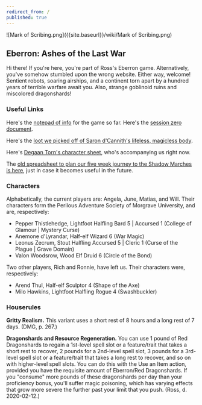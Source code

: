 ```yaml
---
redirect_from: /
published: true
---
```

![Mark of Scribing.png]({{site.baseurl}}/wiki/Mark of Scribing.png)

## Eberron: Ashes of the Last War

Hi there! If you're here, you're part of Ross's Eberron game. Alternatively, you've somehow stumbled upon the wrong website. Either way, welcome! Sentient robots, soaring airships, and a continent torn apart by a hundred years of terrible warfare await you. Also, strange goblinoid ruins and miscolored dragonshards!

### Useful Links

Here's the [notepad of info](https://tinyurl.com/y3wsxjxm) for the game so far. Here's the [session zero document](https://tinyurl.com/sunday-ashes).

Here's the [loot we picked off of Saron d'Cannith's lifeless, magicless body](https://tinyurl.com/y2dog2cj).

Here's [Degaan Torn's character sheet](https://drive.google.com/file/d/1r06QlHHSuBoXNak64GXcZtpkFyH3kIKz/view), who's accompanying us right now.

The [old spreadsheet to plan our five week journey to the Shadow Marches is here](https://tinyurl.com/lanterntower), just in case it becomes useful in the future.

### Characters

Alphabetically, the current players are: Angela, June, Matías, and Will. Their characters form the Perilous Adventure Society of Morgrave University, and are, respectively:

* Pepper Thistlehedge, Lightfoot Halfling Bard 5 | Accursed 1 (College of Glamour | Mystery Curse)
* Anemone d'Lyrandar, Half-elf Wizard 6 (War Magic)
* Leonus Zecrum, Stout Halfling Accursed 5 | Cleric 1 (Curse of the Plague | Grave Domain)
* Valon Woodsrow, Wood Elf Druid 6 (Circle of the Bond)

Two other players, Rich and Ronnie, have left us. Their characters were, respectively:

* Arend Thul, Half-elf Sculptor 4 (Shape of the Axe)
* Milo Hawkins, Lightfoot Halfling Rogue 4 (Swashbuckler)

### Houserules

**Gritty Realism.** This variant uses a short rest of 8 hours and a long rest of 7 days. (DMG, p. 267.)

**Dragonshards and Resource Regeneration.** You can use 1 pound of Red Dragonshards to regain a 1st-level spell slot or a feature/trait that takes a short rest to recover, 2 pounds for a 2nd-level spell slot, 3 pounds for a 3rd-level spell slot or a feature/trait that takes a long rest to recover, and so on with higher-level spell slots. You can do this with the Use an Item action, provided you have the requisite amount of Eberron/Red Dragonshards. If you "consume" more pounds of these dragonshards per day than your proficiency bonus, you'll suffer magic poisoning, which has varying effects that grow more severe the further past your limit that you push. (Ross, d. 2020-02-12.)
